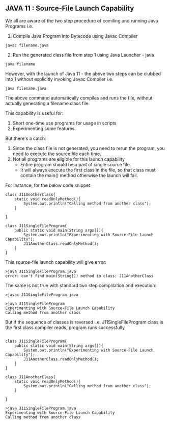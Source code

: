 ## JAVA 11 : Source-File Launch Capability

We all are aware of the two step procedure of comiling and running Java Programs i.e.
1. Compile Java Program into Bytecode using Javac Compiler
```
javac filename.java
```
2. Run the generated class file from step 1 using Java Launcher - java
```
java filename
```

However, with the launch of Java 11 - the above two steps can be clubbed into 1 without explicitly invoking Javac Compiler i.e. 
```
java filename.java
```
The above command automatically compiles and runs the file, without actually generating a filename.class file. 

This capability is useful for:
1. Short one-time use programs for usage in scripts
2. Experimenting some features.

But there's a catch:
1. Since the class file is not generated, you need to rerun the program, you need to execute the source file each time.
2. Not all programs are eligible for this launch capability
    - Entire program should be a part of single source file.
    - It will always execute the first class in the file, so that class must contain the main() method otherwise the launch will fail.
    
For Instance, for the below code snippet:

```
class J11AnotherClass{
	static void readOnlyMethod(){
		System.out.println("Calling method from another class");
	}

}

class J11SingleFileProgram{
	public static void main(String args[]){
		System.out.println("Experimenting with Source-File Launch Capability");
		J11AnotherClass.readOnlyMethod();
	}
}

```
This source-file launch capability will give error: 

```
>java J11SingleFileProgram.java
error: can't find main(String[]) method in class: J11AnotherClass
```

The same is not true with standard two step complilation and execution:

```
>javac J11SingleFileProgram.java

>java J11SingleFileProgram
Experimenting with Source-File Launch Capability
Calling method from another class
```

But if the sequence of classes is reversed i.e. J11SingleFileProgram class is the first class compiler reads, program runs successfully

```

class J11SingleFileProgram{
	public static void main(String args[]){
		System.out.println("Experimenting with Source-File Launch Capability");
		J11AnotherClass.readOnlyMethod();
	}
}

class J11AnotherClass{
	static void readOnlyMethod(){
		System.out.println("Calling method from another class");
	}

}
```

```
>java J11SingleFileProgram.java
Experimenting with Source-File Launch Capability
Calling method from another class
```



